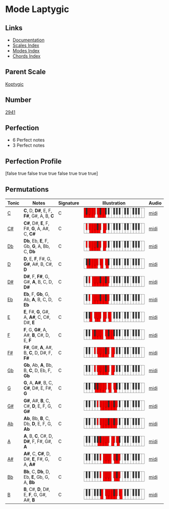 # Mode Laptygic

## Links

- [Documentation](index.md)
- [Scales Index](Scales.md)
- [Modes Index](Modes.md)
- [Chords Index](Chords.md)

## Parent Scale

[Koptygic](ScaleKoptygic.md)

## Number

[2941](https://ianring.com/musictheory/scales/2941)

## Perfection

- 6 Perfect notes
- 3 Perfect notes

## Perfection Profile

[false true false true true false true true true]

## Permutations

| Tonic | Notes | Signature | Illustration | Audio |
|-------|-------|-----------|--------------|-------|
| [C](ModeCNaturalLaptygic.md) | **C**, D, **D#**, E, F, **F#**, G#, A, B, **C** | C | ![CNaturalLaptygic](ModeCNaturalLaptygic.png) | [midi](https://github.com/edipermadi/music/blob/main/docs/ModeCNaturalLaptygic.mid?raw=true) |
| [C#](ModeCSharpLaptygic.md) | **C#**, D#, **E**, F, F#, **G**, A, A#, C, **C#** | C | ![CSharpLaptygic](ModeCSharpLaptygic.png) | [midi](https://github.com/edipermadi/music/blob/main/docs/ModeCSharpLaptygic.mid?raw=true) |
| [Db](ModeDFlatLaptygic.md) | **Db**, Eb, **E**, F, Gb, **G**, A, Bb, C, **Db** | C | ![DFlatLaptygic](ModeDFlatLaptygic.png) | [midi](https://github.com/edipermadi/music/blob/main/docs/ModeDFlatLaptygic.mid?raw=true) |
| [D](ModeDNaturalLaptygic.md) | **D**, E, **F**, F#, G, **G#**, A#, B, C#, **D** | C | ![DNaturalLaptygic](ModeDNaturalLaptygic.png) | [midi](https://github.com/edipermadi/music/blob/main/docs/ModeDNaturalLaptygic.mid?raw=true) |
| [D#](ModeDSharpLaptygic.md) | **D#**, F, **F#**, G, G#, **A**, B, C, D, **D#** | C | ![DSharpLaptygic](ModeDSharpLaptygic.png) | [midi](https://github.com/edipermadi/music/blob/main/docs/ModeDSharpLaptygic.mid?raw=true) |
| [Eb](ModeEFlatLaptygic.md) | **Eb**, F, **Gb**, G, Ab, **A**, B, C, D, **Eb** | C | ![EFlatLaptygic](ModeEFlatLaptygic.png) | [midi](https://github.com/edipermadi/music/blob/main/docs/ModeEFlatLaptygic.mid?raw=true) |
| [E](ModeENaturalLaptygic.md) | **E**, F#, **G**, G#, A, **A#**, C, C#, D#, **E** | C | ![ENaturalLaptygic](ModeENaturalLaptygic.png) | [midi](https://github.com/edipermadi/music/blob/main/docs/ModeENaturalLaptygic.mid?raw=true) |
| [F](ModeFNaturalLaptygic.md) | **F**, G, **G#**, A, A#, **B**, C#, D, E, **F** | C | ![FNaturalLaptygic](ModeFNaturalLaptygic.png) | [midi](https://github.com/edipermadi/music/blob/main/docs/ModeFNaturalLaptygic.mid?raw=true) |
| [F#](ModeFSharpLaptygic.md) | **F#**, G#, **A**, A#, B, **C**, D, D#, F, **F#** | C | ![FSharpLaptygic](ModeFSharpLaptygic.png) | [midi](https://github.com/edipermadi/music/blob/main/docs/ModeFSharpLaptygic.mid?raw=true) |
| [Gb](ModeGFlatLaptygic.md) | **Gb**, Ab, **A**, Bb, B, **C**, D, Eb, F, **Gb** | C | ![GFlatLaptygic](ModeGFlatLaptygic.png) | [midi](https://github.com/edipermadi/music/blob/main/docs/ModeGFlatLaptygic.mid?raw=true) |
| [G](ModeGNaturalLaptygic.md) | **G**, A, **A#**, B, C, **C#**, D#, E, F#, **G** | C | ![GNaturalLaptygic](ModeGNaturalLaptygic.png) | [midi](https://github.com/edipermadi/music/blob/main/docs/ModeGNaturalLaptygic.mid?raw=true) |
| [G#](ModeGSharpLaptygic.md) | **G#**, A#, **B**, C, C#, **D**, E, F, G, **G#** | C | ![GSharpLaptygic](ModeGSharpLaptygic.png) | [midi](https://github.com/edipermadi/music/blob/main/docs/ModeGSharpLaptygic.mid?raw=true) |
| [Ab](ModeAFlatLaptygic.md) | **Ab**, Bb, **B**, C, Db, **D**, E, F, G, **Ab** | C | ![AFlatLaptygic](ModeAFlatLaptygic.png) | [midi](https://github.com/edipermadi/music/blob/main/docs/ModeAFlatLaptygic.mid?raw=true) |
| [A](ModeANaturalLaptygic.md) | **A**, B, **C**, C#, D, **D#**, F, F#, G#, **A** | C | ![ANaturalLaptygic](ModeANaturalLaptygic.png) | [midi](https://github.com/edipermadi/music/blob/main/docs/ModeANaturalLaptygic.mid?raw=true) |
| [A#](ModeASharpLaptygic.md) | **A#**, C, **C#**, D, D#, **E**, F#, G, A, **A#** | C | ![ASharpLaptygic](ModeASharpLaptygic.png) | [midi](https://github.com/edipermadi/music/blob/main/docs/ModeASharpLaptygic.mid?raw=true) |
| [Bb](ModeBFlatLaptygic.md) | **Bb**, C, **Db**, D, Eb, **E**, Gb, G, A, **Bb** | C | ![BFlatLaptygic](ModeBFlatLaptygic.png) | [midi](https://github.com/edipermadi/music/blob/main/docs/ModeBFlatLaptygic.mid?raw=true) |
| [B](ModeBNaturalLaptygic.md) | **B**, C#, **D**, D#, E, **F**, G, G#, A#, **B** | C | ![BNaturalLaptygic](ModeBNaturalLaptygic.png) | [midi](https://github.com/edipermadi/music/blob/main/docs/ModeBNaturalLaptygic.mid?raw=true) |
